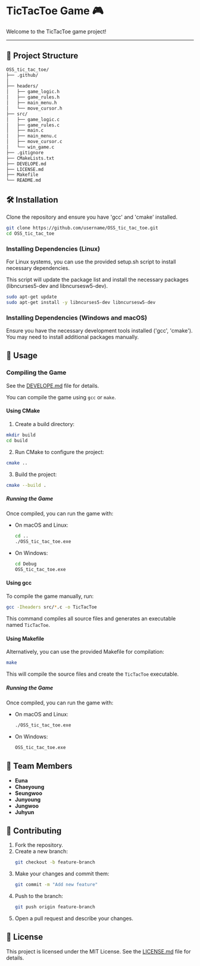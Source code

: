 # TicTacToe Game 🎮

Welcome to the TicTacToe game project! 

---

## 📂 Project Structure

```markdown
OSS_tic_tac_toe/
├── .github/
│
├── headers/
│   ├── game_logic.h
│   ├── game_rules.h
│   ├── main_menu.h
│   └── move_cursor.h
├── src/
│   ├── game_logic.c
│   ├── game_rules.c
│   ├── main.c
│   ├── main_menu.c
│   ├── move_cursor.c
│   └── win_game.c
├── .gitignore
├── CMakeLists.txt
├── DEVELOPE.md
├── LICENSE.md
├── Makefile
└── README.md
```

## 🛠️ Installation

Clone the repository and ensure you have 'gcc' and 'cmake' installed.

```bash
git clone https://github.com/username/OSS_tic_tac_toe.git
cd OSS_tic_tac_toe
```
### Installing Dependencies (Linux)
For Linux systems, you can use the provided setup.sh script to install necessary dependencies.

This script will update the package list and install the necessary packages (libncurses5-dev and libncursesw5-dev).
```bash
sudo apt-get update
sudo apt-get install -y libncurses5-dev libncursesw5-dev
```

### Installing Dependencies (Windows and macOS)
Ensure you have the necessary development tools installed ('gcc', 'cmake'). You may need to install additional packages manually.

## 🚀 Usage

### Compiling the Game
See the [DEVELOPE.md](DEVELOPE.md) file for details.

You can compile the game using `gcc` or `make`.
#### Using CMake
1. Create a build directory:

```bash
mkdir build
cd build
```
2. Run CMake to configure the project:

```bash
cmake ..
```
3. Build the project:

```bash
cmake --build .
```

##### Running the Game

Once compiled, you can run the game with:

- On macOS and Linux:

  ```bash
  cd ..
  ./OSS_tic_tac_toe.exe
  ```

- On Windows:

  ```bash
  cd Debug
  OSS_tic_tac_toe.exe
  ```

#### Using gcc

To compile the game manually, run:

```bash
gcc -Iheaders src/*.c -o TicTacToe
```

This command compiles all source files and generates an executable named `TicTacToe`.

#### Using Makefile

Alternatively, you can use the provided Makefile for compilation:

```bash
make
```

This will compile the source files and create the `TicTacToe` executable.

##### Running the Game

Once compiled, you can run the game with:

- On macOS and Linux:

  ```bash
  ./OSS_tic_tac_toe.exe
  ```

- On Windows:

  ```bash
  OSS_tic_tac_toe.exe
  ```


## 👥 Team Members

- **Euna**
- **Chaeyoung** 
- **Seungwoo** 
- **Junyoung**
- **Jungwoo** 
- **Juhyun** 

## 🤝 Contributing

1. Fork the repository.
2. Create a new branch:
   ```bash
   git checkout -b feature-branch
   ```
3. Make your changes and commit them:
   ```bash
   git commit -m "Add new feature"
   ```
4. Push to the branch:
   ```bash
   git push origin feature-branch
   ```
5. Open a pull request and describe your changes.

## 📜 License

This project is licensed under the MIT License. See the [LICENSE.md](LICENSE.md) file for details.

